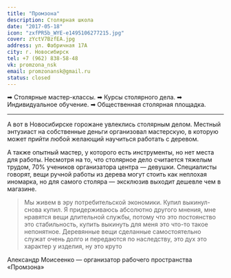 ```yaml
---
title: "Промзона"
description: Столярная школа
date: "2017-05-18"
icon: "zxfPR5b_WYE-e1495106277215.jpg"
cover: zYctV7BzfEA.jpg
address: ул. Фабричная 17А
city: г. Новосибирск
tel: +7 (962) 838-58-48
vk: promzona_nsk
email: promzonansk@gmail.ru
status: closed
---
```


➡ Столярные мастер-классы. ➡ Курсы столярного дела. ➡ Индивидуальное обучение. ➡ Общественная столярная площадка.

---

А вот в Новосибирске горожане увлеклись столярным делом. Местный энтузиаст на собственные деньги организовал мастерскую, в которую может прийти любой желающий научиться работать с деревом.

А также опытный мастер, у которого есть инструменты, но нет места для работы. Несмотря на то, что столярное дело считается тяжелым трудом, 70% учеников организатора центра — девушки. Специалисты говорят, вещи ручной работы из дерева могут стоить как неплохая иномарка, но для самого столяра — эксклюзив выходит дешевле чем в магазине.

> Мы живем в эру потребительской экономики. Купил выкинул- снова купил. Я придерживаюсь абсолютно другого мнения, мне нравятся вещи длительной службы, потому что это постоянство это стабильность, купить выкинуть для меня это что-то такое непонятное. Деревянные вещи сделанные самостоятельно служат очень долго и передаются по наследству, это дух это характер у изделия, ну это круто

Александр Моисеенко — организатор рабочего пространства «Промзона»
